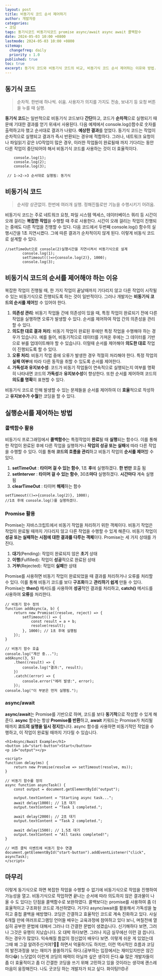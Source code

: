 ```yaml
---
layout: post
title: 비동기식 코드 순서 제어하기
author: 개발자씅
categories: 
- 코딩
tags: 동기식코드 비동기식코드 promise async/await async await 콜백함수 
date: 2024-05-03 10:00 +0800
lastmode: 2024-05-03 10:00 +0800
sitemap:
  changefreq: daily
  priority : 1.0
published: true
toc: true
excerpt: 동기식 코드와 비동기식 코드의 비교, 비동기식 코드 순서 제어하는 이유와 방법.
---
```


## 동기식 코드
> 순차적. 
한번에 하나씩. 쉬움. 
사용자가 의지를 가지도 전송, 보내기 등 요청 버튼을 누를 때 실행.

**동기식 코드**는 일반적으로 비동기식 코드보다 **간단**하고, 코드가 **순차적**으로 실행되기 때문에 기대한 결과를 얻기 위새서 사용된다. 다음 예제에서 console.log()함수로 숫자를 출력하고자 했고 순서대로 결과가 나왔다. **예상한 결과**를 얻었다.
동기식 코드는 작업이 순차적으로 실행되고 결과가 즉시 반환되는 경우에 적합하다. 그러나, 네트워크 요청이나 파일읽기 같은 I/O작업이 많은 경우, 이러한 작업들이 완료될때 까지 기다리는 동안 다른 작업이 중단되어야 해서 비동기식 코드를 사용하는 것이 더 효율적이다.

```
    console.log(1);
    console.log(2);
    console.log(3);
	
 // 1->2->3 순서대로 실행됨: 동기식
```

## 비동기식 코드
>순서랑 상관없이. 
한번에 여러개 실행. 
정해진틀로만 기능을 수행시키기 어려움. 

비동기식 코드는 주로 네트워크 요청, 파일 시스템 엑세스, 데이터베이스 쿼리 등 시간이 오래 걸리는 **복잡한 작업**을 수행할 때 주로 사용한다. 시간이 오래 걸리는 작업이 진행되는 중에도 다른 작업을 진행할 수 있다. 다음 코드에서 두번째 console.log() 함수의 실행시간을 1초 지연시켰다. 그에 따른 결과가 순차적이지 않게 된다. 이렇게 비동식 코드로 설계할 수 있다.

```
//setTimeOut으로 console(2)실행시간을 지연시켜서 비동기식으로 설계
        console.log(1);
        setTimeout(()=>{console.log(2)}, 1000);
        console.log(3);
```
  
## 비동기식 코드의 순서를 제어해야 하는 이유
복잡한 작업이 진행될 때, 한 가지 작업이 끝날때까지 기다리지 않고 다른 작업이 시작될 수 있는 비동기식으로 진행되도록 하는 것이 일반적이다. 그러나 개발자는 **비동기식 코드의 순서를 제어**할 수 있어야 한다. 

1. **의존성 관리**: 비동기 작업들 간에 의존성이 있을 때, 특정 작업이 완료되기 전에 다른 작업을 실행하면 오류가 발생할 수 있다. 순서를 제어하여 작업 간의 의존성을 관리할 수 있다.
2. **의도한 대로 결과 처리**: 비동기 작업이 완료된 후에만 특정 작업을 수행해야 하는 경우가 있습니다. 예를 들어, 비동기적으로 데이터를 가져온 후에는 그 데이터를 기반으로 뷰를 업데이트해야 할 수 있습니다. 이럴때 순서를 제어해야 **의도한 대로** 작업이 진행되도록 할 수 있다.
3. **오류 처리**: 비동기 작업 중에 오류가 발생한 경우 적절히 처리해야 한다. 특정 작업의 **실패 여부**에 따라 다른 동작을 취할 수 있도록 순서를 제어한다.
4. **가독성과 유지보수성**: 코드가 비동기 작업들이 연속적으로 실행되는지 여부를 명확히 나타내면 코드의 **가독성**과 **유지보수성**이 향상한다. 또한 순서를 제어하여 코드의 **의도를 명확**히 표현할 수 있다.  

비동기식 코드로 인해 발생할 수 있는 문제들을 순서를 제어하여 더 **효율**적으로 작성하고 **유지보수가 수월**한 코딩을 할 수 있다.

## 실행순서를 제어하는 방법

### 콜백함수 활용

비동기식 프로그래밍에서 **콜백함수**는 특정작업이 **완료**될 때 **실행**되는 함수다. 이를 통해 한 작업이 완료된 후에 다른 작업을 실행하거나 **작업의 성공 또는 실패**에 따라 다른 작업을 수행할 수 있다. 이를 통해 **코드의 흐름을 관리**하고 비동기 작업의 **순서를 제어**할 수 있다.

1. **setTimeOut**	: **타이머 걸 수 있는 함수**, 1초 **후**에 실행하겠다. **한 번만** 호출 됨
2. **setInterver** : **타이머 걸 수 있는 함수**, 30초**마다** 실행하겠다. **시간마다** 계속 실행 됨
3. **clearTimeOut** : 타이머 **해제**하는 함수

```
setTimeout(()=>{console.log(2)}, 1000); 
//1초 후에 console.log()를 실행하겠다.
```

### Promise 활용
Promise는 자바스크립트에서 비동기 작업을 처리하기 위한 객체이다. 비동기 작업은 작업이 완료될 때까지 기다리지 않고 다른 작업을 수행할 수 있게 해준다. 비동기 작업이 **성공 또는 실패하는 시점에 대한 결과를 다루는 객체**이다. Promise는 세 가지 상태를 가진다.

1. **대기**(Pending): 작업이 완료되지 않은 **초기** 상태
2. **이행**(Fulfilled): 작업이 **성공**적으로 완료된 상태
3. **거부**(Rejected): 작업이 **실패**한 상태

Promise를 사용하면 비동기 작업이 완료되었을 때 결과를 처리하거나 오류를 처리할 수 있다. 이를 통해 비동기 코드를 보다 **구조화**하고 **관리하기 쉽게** 만들 수 있다. Promise는 **then()** 메서드를 사용하여 **성공**적인 결과를 처리하고, **catch()** 메서드를 사용하여 **오류**를 처리한다.

```
// 비동기 함수 정의
function addAsync(a, b) {
    return new Promise((resolve, reject) => {
        setTimeout(() => {
            const result = a + b;
            resolve(result);
        }, 1000); // 1초 후에 실행됨
    });
}

// 비동기 함수 호출
console.log("계산 중...");
addAsync(3, 5)
    .then((result) => {
        console.log("결과:", result);
    })
    .catch((error) => {
        console.error("에러 발생:", error);
    });
console.log("이 부분은 먼저 실행됨.");
```

### async/await
**async/await**는 Promise를 기반으로 하며, 코드를 보다 **동기적**으로 작성할 수 있게 해준다. **async** 함수는 항상 **Promise를 반환**하고, **await** 키워드는 Promise가 처리될 때까지 **코드의 실행을 일시 정지**합니다.
async 함수를 사용하면 비동기적인 작업을 수행하고, 이 작업이 완료될 때까지 기다릴 수 있습니다. 

```
<h1>Async/Await Example</h1>
<button id="start-button">Start</button>
<p id="output"></p>

<script>
function delay(ms) {
    return new Promise(resolve => setTimeout(resolve, ms));
}

// 비동기 함수를 정의
async function asyncTask() {
    const output = document.getElementById("output");

    output.textContent = "Starting async task...";
    await delay(1000); // 1초 대기
    output.textContent = "Task 1 completed.";

    await delay(2000); // 2초 대기
    output.textContent = "Task 2 completed.";

    await delay(1500); // 1.5초 대기
    output.textContent = "All tasks completed!";
}

// 버튼 클릭 이벤트에 비동기 함수 연결
document.getElementById("start-button").addEventListener("click", asyncTask);
</script>
```

## 마무리
이렇게 동기식으로 하면 복잡한 작업을 수행할 수 없기에 비동기식으로 작업을 진행하여 가능성을 열고. 비동기식으로 작업하면 끝나는 순서에 따라 의도하지 않은 결과물이 나올 수 도 있다는 단점을 콜백함수로 보완하였다. 콜백보다는 promise를 사용하여 좀 더 효율적이고 구조화된 코드로 개선하였다. 거기다 async/await를 활용해서 가독성을 높히고 중첩 콜백을 예방했다. 코딩은 간결하고 효율적인 코드로 계속 진화하고 있다. 사실 6개월 만에 여러프로그램잉 언어들 배우는 교육과정에 참여하고 있다 보니, 며칠전에 열심히 공부한 문법에 대해서 그러나 더 간결한 문법이 생겼습니다. 신기해하다 보면, 그러나 그것은 유행이 지났습니다. 오 대박 하다보면. 그러나 지금 실무에선 이런 걸 씁니다. 하는 경우가 많았다. 익숙해질 틈없이 정신없이 배우다 보면. 이렇게 쉬운 게 있었는데 그때 왜 그걸 알려주신거여?🤦‍♂️ 하면서 억울하기도 하지만, 이런 역사적인 흐름과 코딩의 발전과정을 보는 재미가 쏠쏠하기도 하다.(공부하는 입장에서는 재미있지만은 않긴 하다😂) 느닷없이 이런게 코딩의 매력이 아닐까 싶은 생각이 든다.😁 많은 개발자들이 좀 더 효율적이고 좀 더 간결한 코딩을 쓰기 위해 고민하고 있을 것이라는 생각에 괜스레 마음이 웅장해진다. 나도 굿코딩 하는 개발자가 되고 싶다. 화이팅!!😍✌️ 